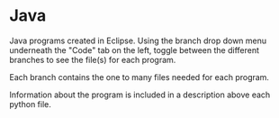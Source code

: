 # Java
Java programs created in Eclipse. Using the branch drop down menu underneath the "Code" tab on the left, toggle between the different branches to see the file(s) for each program.

Each branch contains the one to many files needed for each program.

Information about the program is included in a description above each python file.
